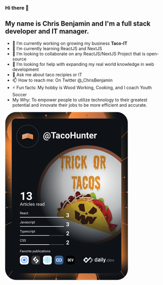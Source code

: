 ### Hi there 👋

## My name is **Chris Benjamin** and I'm a full stack developer and IT manager. 

- 🔭 I’m currently working on growing my business **Taco-IT**
- 🌱 I’m currently learning ReactJS and NextJS
- 👯 I’m looking to collaborate on any ReactJS/NextJS Project that is open-source
- 🤔 I’m looking for help with expanding my real world knowledge in web development
- 💬 Ask me about taco recipies or IT
- 📫 How to reach me: On Twitter @_ChrisBenjamin
- ⚡ Fun facts: My hobby is Wood Working, Cooking, and I coach Youth Soccer
- My Why: To empower people to utilize technology to their greatest potential and innovate their jobs to be more efficient and accurate. 

<a href="https://app.daily.dev/TacoHunter"><img src="https://github.com/cbenjamin2009/cbenjamin2009/blob/master/devcard.svg" width="400" alt="Chris's Dev Card"/></a>
